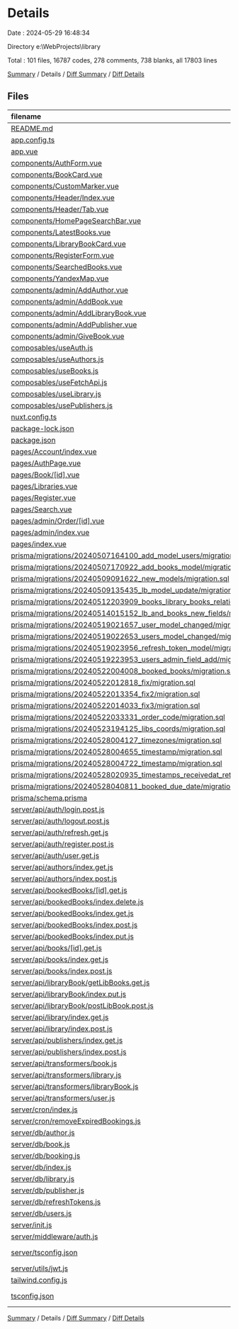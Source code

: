 # Details

Date : 2024-05-29 16:48:34

Directory e:\\WebProjects\\library

Total : 101 files,  16787 codes, 278 comments, 738 blanks, all 17803 lines

[Summary](results.md) / Details / [Diff Summary](diff.md) / [Diff Details](diff-details.md)

## Files
| filename | language | code | comment | blank | total |
| :--- | :--- | ---: | ---: | ---: | ---: |
| [README.md](/README.md) | Markdown | 50 | 0 | 26 | 76 |
| [app.config.ts](/app.config.ts) | TypeScript | 6 | 0 | 0 | 6 |
| [app.vue](/app.vue) | vue | 18 | 0 | 7 | 25 |
| [components/AuthForm.vue](/components/AuthForm.vue) | vue | 66 | 0 | 17 | 83 |
| [components/BookCard.vue](/components/BookCard.vue) | vue | 47 | 4 | 6 | 57 |
| [components/CustomMarker.vue](/components/CustomMarker.vue) | vue | 48 | 2 | 8 | 58 |
| [components/Header/Index.vue](/components/Header/Index.vue) | vue | 38 | 0 | 5 | 43 |
| [components/Header/Tab.vue](/components/Header/Tab.vue) | vue | 20 | 0 | 2 | 22 |
| [components/HomePageSearchBar.vue](/components/HomePageSearchBar.vue) | vue | 40 | 0 | 7 | 47 |
| [components/LatestBooks.vue](/components/LatestBooks.vue) | vue | 16 | 0 | 3 | 19 |
| [components/LibraryBookCard.vue](/components/LibraryBookCard.vue) | vue | 33 | 0 | 9 | 42 |
| [components/RegisterForm.vue](/components/RegisterForm.vue) | vue | 104 | 0 | 13 | 117 |
| [components/SearchedBooks.vue](/components/SearchedBooks.vue) | vue | 21 | 2 | 5 | 28 |
| [components/YandexMap.vue](/components/YandexMap.vue) | vue | 8 | 0 | 5 | 13 |
| [components/admin/AddAuthor.vue](/components/admin/AddAuthor.vue) | vue | 62 | 0 | 6 | 68 |
| [components/admin/AddBook.vue](/components/admin/AddBook.vue) | vue | 207 | 8 | 19 | 234 |
| [components/admin/AddLibraryBook.vue](/components/admin/AddLibraryBook.vue) | vue | 151 | 11 | 26 | 188 |
| [components/admin/AddPublisher.vue](/components/admin/AddPublisher.vue) | vue | 59 | 0 | 8 | 67 |
| [components/admin/GiveBook.vue](/components/admin/GiveBook.vue) | vue | 78 | 21 | 15 | 114 |
| [composables/useAuth.js](/composables/useAuth.js) | JavaScript | 129 | 2 | 23 | 154 |
| [composables/useAuthors.js](/composables/useAuthors.js) | JavaScript | 21 | 0 | 2 | 23 |
| [composables/useBooks.js](/composables/useBooks.js) | JavaScript | 200 | 1 | 27 | 228 |
| [composables/useFetchApi.js](/composables/useFetchApi.js) | JavaScript | 10 | 0 | 2 | 12 |
| [composables/useLibrary.js](/composables/useLibrary.js) | JavaScript | 29 | 0 | 4 | 33 |
| [composables/usePublishers.js](/composables/usePublishers.js) | JavaScript | 21 | 0 | 2 | 23 |
| [nuxt.config.ts](/nuxt.config.ts) | TypeScript | 26 | 1 | 0 | 27 |
| [package-lock.json](/package-lock.json) | JSON | 13,335 | 0 | 1 | 13,336 |
| [package.json](/package.json) | JSON | 41 | 0 | 1 | 42 |
| [pages/Account/index.vue](/pages/Account/index.vue) | vue | 163 | 1 | 32 | 196 |
| [pages/AuthPage.vue](/pages/AuthPage.vue) | vue | 9 | 0 | 4 | 13 |
| [pages/Book/[id].vue](/pages/Book/%5Bid%5D.vue) | vue | 161 | 17 | 20 | 198 |
| [pages/Libraries.vue](/pages/Libraries.vue) | vue | 39 | 0 | 12 | 51 |
| [pages/Register.vue](/pages/Register.vue) | vue | 9 | 0 | 3 | 12 |
| [pages/Search.vue](/pages/Search.vue) | vue | 43 | 2 | 15 | 60 |
| [pages/admin/Order/[id].vue](/pages/admin/Order/%5Bid%5D.vue) | vue | 123 | 4 | 18 | 145 |
| [pages/admin/index.vue](/pages/admin/index.vue) | vue | 74 | 0 | 11 | 85 |
| [pages/index.vue](/pages/index.vue) | vue | 21 | 2 | 10 | 33 |
| [prisma/migrations/20240507164100_add_model_users/migration.sql](/prisma/migrations/20240507164100_add_model_users/migration.sql) | SQL | 12 | 2 | 3 | 17 |
| [prisma/migrations/20240507170922_add_books_model/migration.sql](/prisma/migrations/20240507170922_add_books_model/migration.sql) | SQL | 9 | 1 | 2 | 12 |
| [prisma/migrations/20240509091622_new_models/migration.sql](/prisma/migrations/20240509091622_new_models/migration.sql) | SQL | 38 | 21 | 16 | 75 |
| [prisma/migrations/20240509135435_lb_model_update/migration.sql](/prisma/migrations/20240509135435_lb_model_update/migration.sql) | SQL | 8 | 12 | 6 | 26 |
| [prisma/migrations/20240512203909_books_library_books_relation_changed_to_one_to_many/migration.sql](/prisma/migrations/20240512203909_books_library_books_relation_changed_to_one_to_many/migration.sql) | SQL | 1 | 1 | 1 | 3 |
| [prisma/migrations/20240514015152_lb_and_books_new_fields/migration.sql](/prisma/migrations/20240514015152_lb_and_books_new_fields/migration.sql) | SQL | 6 | 2 | 2 | 10 |
| [prisma/migrations/20240519021657_user_model_changed/migration.sql](/prisma/migrations/20240519021657_user_model_changed/migration.sql) | SQL | 3 | 9 | 1 | 13 |
| [prisma/migrations/20240519022653_users_model_changed/migration.sql](/prisma/migrations/20240519022653_users_model_changed/migration.sql) | SQL | 1 | 7 | 1 | 9 |
| [prisma/migrations/20240519023956_refresh_token_model/migration.sql](/prisma/migrations/20240519023956_refresh_token_model/migration.sql) | SQL | 10 | 3 | 4 | 17 |
| [prisma/migrations/20240519223953_users_admin_field_add/migration.sql](/prisma/migrations/20240519223953_users_admin_field_add/migration.sql) | SQL | 1 | 7 | 1 | 9 |
| [prisma/migrations/20240522004008_booked_books/migration.sql](/prisma/migrations/20240522004008_booked_books/migration.sql) | SQL | 14 | 12 | 6 | 32 |
| [prisma/migrations/20240522012818_fix/migration.sql](/prisma/migrations/20240522012818_fix/migration.sql) | SQL | 2 | 8 | 1 | 11 |
| [prisma/migrations/20240522013354_fix2/migration.sql](/prisma/migrations/20240522013354_fix2/migration.sql) | SQL | 10 | 17 | 7 | 34 |
| [prisma/migrations/20240522014033_fix3/migration.sql](/prisma/migrations/20240522014033_fix3/migration.sql) | SQL | 1 | 1 | 1 | 3 |
| [prisma/migrations/20240522033331_order_code/migration.sql](/prisma/migrations/20240522033331_order_code/migration.sql) | SQL | 1 | 7 | 1 | 9 |
| [prisma/migrations/20240523194125_libs_coords/migration.sql](/prisma/migrations/20240523194125_libs_coords/migration.sql) | SQL | 2 | 8 | 1 | 11 |
| [prisma/migrations/20240528004127_timezones/migration.sql](/prisma/migrations/20240528004127_timezones/migration.sql) | SQL | 2 | 1 | 1 | 4 |
| [prisma/migrations/20240528004655_timestamp/migration.sql](/prisma/migrations/20240528004655_timestamp/migration.sql) | SQL | 2 | 1 | 1 | 4 |
| [prisma/migrations/20240528004722_timestamp/migration.sql](/prisma/migrations/20240528004722_timestamp/migration.sql) | SQL | 2 | 1 | 1 | 4 |
| [prisma/migrations/20240528020935_timestamps_receivedat_returnedat_etc/migration.sql](/prisma/migrations/20240528020935_timestamps_receivedat_returnedat_etc/migration.sql) | SQL | 4 | 1 | 1 | 6 |
| [prisma/migrations/20240528040811_booked_due_date/migration.sql](/prisma/migrations/20240528040811_booked_due_date/migration.sql) | SQL | 3 | 8 | 1 | 12 |
| [prisma/schema.prisma](/prisma/schema.prisma) | Prisma | 91 | 4 | 35 | 130 |
| [server/api/auth/login.post.js](/server/api/auth/login.post.js) | JavaScript | 42 | 11 | 16 | 69 |
| [server/api/auth/logout.post.js](/server/api/auth/logout.post.js) | JavaScript | 14 | 0 | 5 | 19 |
| [server/api/auth/refresh.get.js](/server/api/auth/refresh.get.js) | JavaScript | 33 | 0 | 14 | 47 |
| [server/api/auth/register.post.js](/server/api/auth/register.post.js) | JavaScript | 40 | 3 | 9 | 52 |
| [server/api/auth/user.get.js](/server/api/auth/user.get.js) | JavaScript | 7 | 0 | 3 | 10 |
| [server/api/authors/index.get.js](/server/api/authors/index.get.js) | JavaScript | 27 | 0 | 9 | 36 |
| [server/api/authors/index.post.js](/server/api/authors/index.post.js) | JavaScript | 14 | 0 | 6 | 20 |
| [server/api/bookedBooks/[id].get.js](/server/api/bookedBooks/%5Bid%5D.get.js) | JavaScript | 16 | 0 | 7 | 23 |
| [server/api/bookedBooks/index.delete.js](/server/api/bookedBooks/index.delete.js) | JavaScript | 15 | 1 | 7 | 23 |
| [server/api/bookedBooks/index.get.js](/server/api/bookedBooks/index.get.js) | JavaScript | 49 | 0 | 7 | 56 |
| [server/api/bookedBooks/index.post.js](/server/api/bookedBooks/index.post.js) | JavaScript | 58 | 0 | 13 | 71 |
| [server/api/bookedBooks/index.put.js](/server/api/bookedBooks/index.put.js) | JavaScript | 22 | 0 | 7 | 29 |
| [server/api/books/[id].get.js](/server/api/books/%5Bid%5D.get.js) | JavaScript | 29 | 1 | 8 | 38 |
| [server/api/books/index.get.js](/server/api/books/index.get.js) | JavaScript | 55 | 0 | 6 | 61 |
| [server/api/books/index.post.js](/server/api/books/index.post.js) | JavaScript | 33 | 4 | 10 | 47 |
| [server/api/libraryBook/getLibBooks.get.js](/server/api/libraryBook/getLibBooks.get.js) | JavaScript | 26 | 3 | 8 | 37 |
| [server/api/libraryBook/index.put.js](/server/api/libraryBook/index.put.js) | JavaScript | 26 | 0 | 10 | 36 |
| [server/api/libraryBook/postLibBook.post.js](/server/api/libraryBook/postLibBook.post.js) | JavaScript | 24 | 14 | 11 | 49 |
| [server/api/library/index.get.js](/server/api/library/index.get.js) | JavaScript | 13 | 0 | 5 | 18 |
| [server/api/library/index.post.js](/server/api/library/index.post.js) | JavaScript | 16 | 0 | 7 | 23 |
| [server/api/publishers/index.get.js](/server/api/publishers/index.get.js) | JavaScript | 27 | 0 | 8 | 35 |
| [server/api/publishers/index.post.js](/server/api/publishers/index.post.js) | JavaScript | 13 | 0 | 7 | 20 |
| [server/api/transformers/book.js](/server/api/transformers/book.js) | JavaScript | 14 | 1 | 2 | 17 |
| [server/api/transformers/library.js](/server/api/transformers/library.js) | JavaScript | 14 | 0 | 1 | 15 |
| [server/api/transformers/libraryBook.js](/server/api/transformers/libraryBook.js) | JavaScript | 11 | 1 | 2 | 14 |
| [server/api/transformers/user.js](/server/api/transformers/user.js) | JavaScript | 10 | 0 | 0 | 10 |
| [server/cron/index.js](/server/cron/index.js) | JavaScript | 1 | 0 | 0 | 1 |
| [server/cron/removeExpiredBookings.js](/server/cron/removeExpiredBookings.js) | JavaScript | 35 | 15 | 7 | 57 |
| [server/db/author.js](/server/db/author.js) | JavaScript | 11 | 0 | 2 | 13 |
| [server/db/book.js](/server/db/book.js) | JavaScript | 92 | 9 | 14 | 115 |
| [server/db/booking.js](/server/db/booking.js) | JavaScript | 52 | 0 | 7 | 59 |
| [server/db/index.js](/server/db/index.js) | JavaScript | 4 | 0 | 3 | 7 |
| [server/db/library.js](/server/db/library.js) | JavaScript | 16 | 0 | 3 | 19 |
| [server/db/publisher.js](/server/db/publisher.js) | JavaScript | 11 | 0 | 2 | 13 |
| [server/db/refreshTokens.js](/server/db/refreshTokens.js) | JavaScript | 20 | 0 | 3 | 23 |
| [server/db/users.js](/server/db/users.js) | JavaScript | 25 | 0 | 5 | 30 |
| [server/init.js](/server/init.js) | JavaScript | 1 | 0 | 0 | 1 |
| [server/middleware/auth.js](/server/middleware/auth.js) | JavaScript | 31 | 1 | 13 | 45 |
| [server/tsconfig.json](/server/tsconfig.json) | JSON with Comments | 3 | 0 | 1 | 4 |
| [server/utils/jwt.js](/server/utils/jwt.js) | JavaScript | 43 | 0 | 13 | 56 |
| [tailwind.config.js](/tailwind.config.js) | JavaScript | 42 | 1 | 8 | 51 |
| [tsconfig.json](/tsconfig.json) | JSON with Comments | 3 | 1 | 1 | 5 |

[Summary](results.md) / Details / [Diff Summary](diff.md) / [Diff Details](diff-details.md)